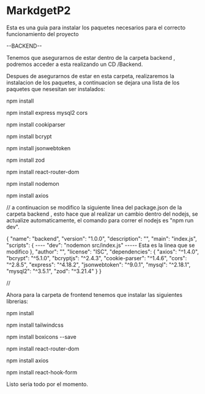 # MarkdgetP2

Esta es una guia para instalar los paquetes necesarios para el correcto funcionamiento del proyecto

--BACKEND--

Tenemos que asegurarnos de estar dentro de la carpeta backend , podremos acceder a esta realizando un CD /Backend.

Despues de asegurarnos de estar en esta carpeta, realizaremos la instalacion de los paquetes, a continuacion se dejara una lista de los paquetes que nesesitan ser instalados:

npm install 

npm install express mysql2 cors

npm install cookiparser

npm install bcrypt

npm install jsonwebtoken

npm install zod

npm install react-router-dom

npm install nodemon

npm install axios

// a continuacion se modifico la siguiente linea del package.json de la carpeta backend , esto hace que al realizar un cambio dentro del nodejs, se actualize automaticamente, el comando para correr el nodejs es "npm run dev".

{
  "name": "backend",
  "version": "1.0.0",
  "description": "",
  "main": "index.js",
  "scripts": {
  ----  "dev": "nodemon src/index.js" ----- Esta es la linea que se modifico
  },
  "author": "",
  "license": "ISC",
  "dependencies": {
    "axios": "^1.4.0",
    "bcrypt": "^5.1.0",
    "bcryptjs": "^2.4.3",
    "cookie-parser": "^1.4.6",
    "cors": "^2.8.5",
    "express": "^4.18.2",
    "jsonwebtoken": "^9.0.1",
    "mysql": "^2.18.1",
    "mysql2": "^3.5.1",
    "zod": "^3.21.4"
  }
}


//



Ahora para la carpeta de frontend tenemos que instalar las siguientes librerias:

npm install 

npm install tailwindcss

npm install boxicons --save 

npm install react-router-dom

npm install axios

npm install react-hook-form


Listo seria todo por el momento.

